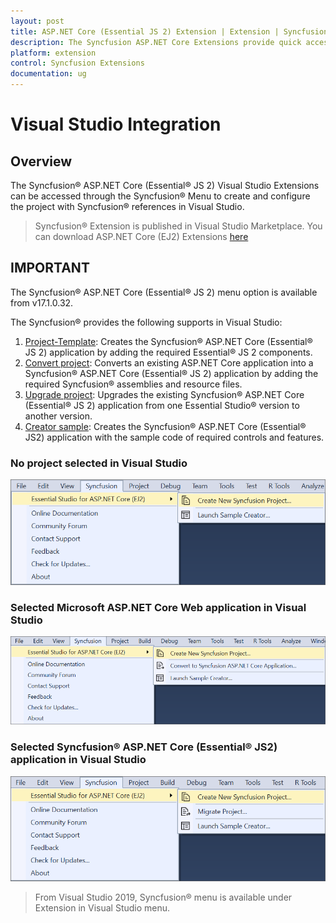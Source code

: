 ```yaml
---
layout: post
title: ASP.NET Core (Essential JS 2) Extension | Extension | Syncfusion
description: The Syncfusion ASP.NET Core Extensions provide quick access to create or configure the Syncfusion ASP.NET projects along with Essential JS 2 components.
platform: extension
control: Syncfusion Extensions
documentation: ug
---
```


# Visual Studio Integration

## Overview

The Syncfusion® ASP.NET Core (Essential® JS 2) Visual Studio Extensions can be accessed through the Syncfusion® Menu to create and configure the project with Syncfusion® references in Visual Studio.

> Syncfusion® Extension is published in Visual Studio Marketplace. You can download ASP.NET Core (EJ2) Extensions [here](https://marketplace.visualstudio.com/items?itemName=SyncfusionInc.ASPNETCoreExtensions)

## IMPORTANT

The Syncfusion® ASP.NET Core (Essential® JS 2) menu option is available from v17.1.0.32.

The Syncfusion® provides the following supports in Visual Studio:

1. [Project-Template](syncfusion-project-templates):  Creates the Syncfusion® ASP.NET Core (Essential® JS 2) application by adding the required Essential® JS 2 components.
2. [Convert project](project-conversion): Converts an existing ASP.NET Core application into a Syncfusion® ASP.NET Core (Essential® JS 2) application by adding the required Syncfusion® assemblies and resource files.
3. [Upgrade project](project-migration): Upgrades the existing Syncfusion® ASP.NET Core (Essential® JS 2) application from one Essential Studio® version to another version.
4. [Creator sample](sample-creator): Creates the Syncfusion® ASP.NET Core (Essential® JS2) application with the sample code of required controls and features.

### No project selected in Visual Studio

![no project selected](images/no-project-selected.png)

### Selected Microsoft ASP.NET Core Web application in Visual Studio

![selected microsoft](images/selected-project.png)

### Selected Syncfusion® ASP.NET Core (Essential® JS2) application in Visual Studio

![selected syncfusion®](images/selected-syncfusion-project.png)

> From Visual Studio 2019, Syncfusion® menu is available under Extension in Visual Studio menu.
